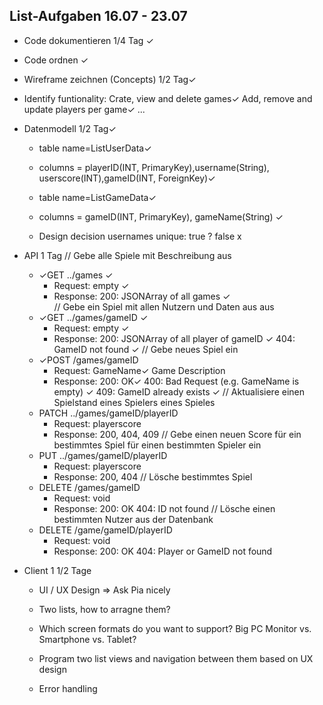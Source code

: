## List-Aufgaben 16.07 - 23.07

-   Code dokumentieren 1/4 Tag ✓
-   Code ordnen ✓

-   Wireframe zeichnen (Concepts) 1/2 Tag✓
  - Identify funtionality: Crate, view and delete games✓
                           Add, remove and update players per game✓
                            ...

-   Datenmodell 1/2 Tag✓
    - table  name=ListUserData✓
    - columns = playerID(INT, PrimaryKey),username(String), userscore(INT),gameID(INT, ForeignKey)✓

    - table name=ListGameData✓
    - columns = gameID(INT, PrimaryKey), gameName(String)  ✓     

    - Design decision usernames unique: true ? false x

- API 1 Tag
    // Gebe alle Spiele mit Beschreibung aus
    - ✓GET ../games ✓
        - Request: empty ✓
        - Response: 200: JSONArray of all games ✓      
    // Gebe ein Spiel mit allen Nutzern und Daten aus aus           
    - ✓GET ../games/gameID ✓
        - Request: empty ✓
        - Response: 200: JSONArray of all player of gameID ✓
                    404: GameID not found ✓
    // Gebe neues Spiel ein
    - ✓POST /games/gameID
        - Request: GameName✓
                   Game Description
        - Response: 200: OK✓
                    400: Bad Request (e.g. GameName is empty) ✓
                    409: GameID  already exists ✓
    // Aktualisiere einen Spielstand eines Spielers eines Spieles
    - PATCH ../games/gameID/playerID
        - Request: playerscore
        - Response: 200, 404, 409
    // Gebe einen neuen Score für ein bestimmtes Spiel für einen bestimmten Spieler    ein
    - PUT ../games/gameID/playerID
        - Request: playerscore
        - Response: 200, 404
    // Lösche bestimmtes Spiel
    - DELETE /games/gameID
        - Request: void
        - Response: 200: OK
                    404: ID not found
    // Lösche einen bestimmten Nutzer aus der Datenbank
    - DELETE /game/gameID/playerID
        - Request: void
        - Response: 200: OK
                    404: Player or GameID not found

- Client 1 1/2 Tage
    - UI / UX Design => Ask Pia nicely
     - Two lists, how to arragne them?
     - Which screen formats do you want to support? Big PC Monitor vs. Smartphone vs. Tablet?
      
    - Program two list views and navigation between them based on UX design 
    - Error handling